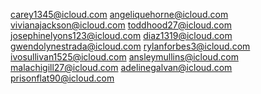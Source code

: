 carey1345@icloud.com
angeliquehorne@icloud.com
vivianajackson@icloud.com
toddhood27@icloud.com
josephinelyons123@icloud.com
diaz1319@icloud.com
gwendolynestrada@icloud.com
rylanforbes3@icloud.com
ivosullivan1525@icloud.com
ansleymullins@icloud.com
malachigill27@icloud.com
adelinegalvan@icloud.com
prisonflat90@icloud.com
